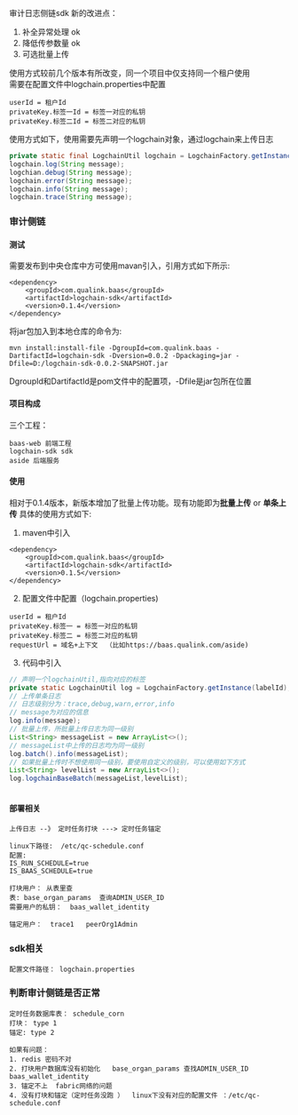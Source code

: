 审计日志侧链sdk
新的改进点：
1. 补全异常处理  ok
2. 降低传参数量  ok
3. 可选批量上传

使用方式较前几个版本有所改变，同一个项目中仅支持同一个租户使用  
需要在配置文件中logchain.properties中配置
```aidl
userId = 租户Id
privateKey.标签一Id = 标签一对应的私钥
privateKey.标签二Id = 标签二对应的私钥
```
使用方式如下，使用需要先声明一个logchain对象，通过logchain来上传日志
```java
private static final LogchainUtil logchain = LogchainFactory.getInstance(labelId);
logchain.log(String message);
logchian.debug(String message);
logchain.error(String message);
logchain.info(String message);
logchain.trace(String message);
```

###  审计侧链

#### 测试

需要发布到中央仓库中方可使用mavan引入，引用方式如下所示:
```
<dependency>
    <groupId>com.qualink.baas</groupId>
    <artifactId>logchain-sdk</artifactId>
    <version>0.1.4</version>
</dependency>
```
将jar包加入到本地仓库的命令为:

```
mvn install:install-file -DgroupId=com.qualink.baas -DartifactId=logchain-sdk -Dversion=0.0.2 -Dpackaging=jar -Dfile=D:/logchain-sdk-0.0.2-SNAPSHOT.jar
```

DgroupId和DartifactId是pom文件中的配置项，-Dfile是jar包所在位置

#### 项目构成
三个工程：
```
baas-web 前端工程
logchain-sdk sdk
aside 后端服务
```
####  使用
相对于0.1.4版本，新版本增加了批量上传功能。现有功能即为**批量上传** or **单条上传**
具体的使用方式如下:

1. maven中引入
```
<dependency>
    <groupId>com.qualink.baas</groupId>
    <artifactId>logchain-sdk</artifactId>
    <version>0.1.5</version>
</dependency>
```
2. 配置文件中配置（logchain.properties)
```
userId = 租户Id
privateKey.标签一 = 标签一对应的私钥
privateKey.标签二 = 标签二对应的私钥
requestUrl = 域名+上下文  （比如https://baas.qualink.com/aside)
```
3. 代码中引入

```java
// 声明一个logchainUtil,指向对应的标签
private static LogchainUtil log = LogchainFactory.getInstance(labelId);
// 上传单条日志
// 日志级别分为：trace,debug,warn,error,info
// message为对应的信息
log.info(message);
// 批量上传，所批量上传日志为同一级别
List<String> messageList = new ArrayList<>();
// messageList中上传的日志均为同一级别
log.batch().info(messageList);
// 如果批量上传时不想使用同一级别，要使用自定义的级别，可以使用如下方式
List<String> levelList = new ArrayList<>();
log.logchainBaseBatch(messageList,levelList);
    
```



#### 部署相关

```
上传日志 --》 定时任务打块 ---> 定时任务锚定
```

```
linux下路径:  /etc/qc-schedule.conf
配置:
IS_RUN_SCHEDULE=true
IS_BAAS_SCHEDULE=true
```

```
打块用户： 从表里查
表: base_organ_params  查询ADMIN_USER_ID
需要用户的私钥：  baas_wallet_identity
```

```
锚定用户：  trace1   peerOrg1Admin
```

### sdk相关 

```
配置文件路径： logchain.properties
```



### 判断审计侧链是否正常

```
定时任务数据库表： schedule_corn
打块： type 1   
锚定: type 2
```

```
如果有问题：
1. redis 密码不对
2. 打块用户数据库没有初始化   base_organ_params 查找ADMIN_USER_ID  baas_wallet_identity
3. 锚定不上  fabric网络的问题
4. 没有打块和锚定（定时任务没跑 ）  linux下没有对应的配置文件 ：/etc/qc-schedule.conf
```